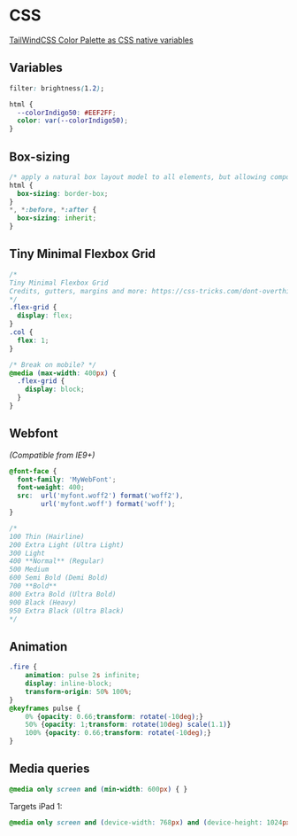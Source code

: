 # CSS

[TailWindCSS Color Palette as CSS native variables](https://gist.github.com/luckyshot/9605314b6f32304ea3d44381ad6788af)

## Variables

```css
filter: brightness(1.2);
```

```css
html {
  --colorIndigo50: #EEF2FF;
  color: var(--colorIndigo50);
}
```

## Box-sizing

```css
/* apply a natural box layout model to all elements, but allowing components to change */
html {
  box-sizing: border-box;
}
*, *:before, *:after {
  box-sizing: inherit;
}
```

## Tiny Minimal Flexbox Grid

```css
/*
Tiny Minimal Flexbox Grid
Credits, gutters, margins and more: https://css-tricks.com/dont-overthink-flexbox-grids/
*/
.flex-grid {
  display: flex;
}
.col {
  flex: 1;
}

/* Break on mobile? */
@media (max-width: 400px) {
  .flex-grid {
    display: block;
  }
}
```

## Webfont

_(Compatible from IE9+)_

```css
@font-face {
  font-family: 'MyWebFont';
  font-weight: 400;
  src:  url('myfont.woff2') format('woff2'),
        url('myfont.woff') format('woff');
}

/*
100	Thin (Hairline)
200	Extra Light (Ultra Light)
300	Light
400	**Normal** (Regular)
500	Medium
600	Semi Bold (Demi Bold)
700	**Bold**
800	Extra Bold (Ultra Bold)
900	Black (Heavy)
950	Extra Black (Ultra Black)
*/
```

## Animation

```css
.fire {
    animation: pulse 2s infinite;
    display: inline-block;
    transform-origin: 50% 100%;
}
@keyframes pulse {
    0% {opacity: 0.66;transform: rotate(-10deg);}
    50% {opacity: 1;transform: rotate(10deg) scale(1.1)}
    100% {opacity: 0.66;transform: rotate(-10deg);}
}
```

## Media queries

```css
@media only screen and (min-width: 600px) { }
```

Targets iPad 1: 

```css
@media only screen and (device-width: 768px) and (device-height: 1024px) { }
```

